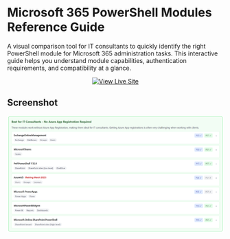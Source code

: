 # Microsoft 365 PowerShell Modules Reference Guide

A visual comparison tool for IT consultants to quickly identify the right PowerShell module for Microsoft 365 administration tasks. This interactive guide helps you understand module capabilities, authentication requirements, and compatibility at a glance.

<div align="center">
  <a href="https://zerg00s.github.io/powershell-modules/">
    <img src="https://img.shields.io/badge/🚀_View_Live_Site-4285F4?style=for-the-badge&logoColor=white" alt="View Live Site" height="60">
  </a>
</div>

## Screenshot

![screenshot](IMG/screenshot.png)